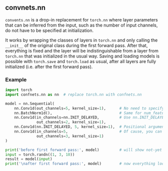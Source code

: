 ## convnets.nn

`convents.nn` is a drop-in replacement for `torch.nn` where layer parameters that can be inferred from the input, such as the number of input channels, do not have to be specified at initialization.

It works by wrapping the classes of layers in `torch.nn` and only calling the `__init__` of the original class during the first forward pass. 
After that, everything is fixed and the layer will be indistinguishable from a layer from `torch.nn` that was initialized in the usual way.
Saving and loading models is possible with `torch.save` and `torch.load` as usual, after all layers are fully initialized (i.e. after the first forward pass).

### Example

```python
import torch
import confnets.nn as nn  # replace torch.nn with confnets.nn

model = nn.Sequential(
    nn.Conv1d(out_channels=5, kernel_size=1),      # No need to specify the number of in_channels!
    nn.BatchNorm1d(),                              # Same for num_features in e.g. BatchNorm.
    nn.Conv1d(in_channels=nn.INIT_DELAYED,         # Use nn.INIT_DELAYED to make it more explicit.
              out_channels=2, kernel_size=1),
    nn.Conv1d(nn.INIT_DELAYED, 5, kernel_size=1),  # Positional arguments work as well.
    nn.Conv1d(in_channels=5,                       # Of cause, you can still specify in_channels directly.
              out_channels=3, kernel_size=1)
)

print('before first forward pass:', model)         # will show not-yet specified arguments
input = torch.randn((1, 3, 10))
result = model(input)
print('\nafter first forward pass:', model)        # now everything looks normal

```
